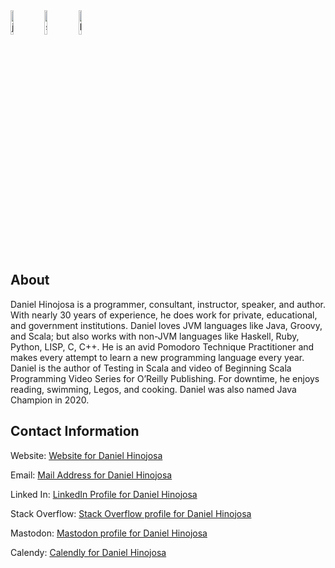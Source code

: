 
<!--
**dhinojosa/dhinojosa** is a ✨ _special_ ✨ repository because its `README.md` (this file) appears on your GitHub profile.

Here are some ideas to get you started:

- 🔭 I’m currently working on ...
- 🌱 I’m currently learning ...
- 👯 I’m looking to collaborate on ...
- 🤔 I’m looking for help with ...
- 💬 Ask me about ...
- 📫 How to reach me: ...
- 😄 Pronouns: ...
- ⚡ Fun fact: ...
-->

<img src="http://cr.openjdk.java.net/~jeff/Duke/png/Hips.png" alt="java duke" style="width:10%;height:10%;display:inline-block;"/>
<img src="https://www.scala-lang.org/resources/img/frontpage/scala-spiral.png" alt="scala-spiral" style="width:10%;height:10%;display:inline;"/>
<img src="https://upload.wikimedia.org/wikipedia/commons/thumb/1/1c/Haskell-Logo.svg/2560px-Haskell-Logo.svg.png" alt="haskell-logo" style="width:10%;height:10%;display: inline;"/>

## About

Daniel Hinojosa is a programmer, consultant, instructor, speaker, and author. With nearly 30 years of experience, he does work for private, educational, and government institutions. Daniel loves JVM languages like Java, Groovy, and Scala; but also works with non-JVM languages like Haskell, Ruby, Python, LISP, C, C++. He is an avid Pomodoro Technique Practitioner and makes every attempt to learn a new programming language every year. Daniel is the author of Testing in Scala and video of Beginning Scala Programming Video Series for O’Reilly Publishing. For downtime, he enjoys reading, swimming, Legos, and cooking. Daniel was also named Java Champion in 2020.

## Contact Information

Website: [Website for Daniel Hinojosa](https://www.evolutionnext.com)

Email: [Mail Address for Daniel Hinojosa](mailto:dhinojosa@evolutionnext.com)

Linked In: [LinkedIn Profile for Daniel Hinojosa](https://www.linkedin.com/in/dhevolutionnext)

Stack Overflow: [Stack Overflow profile for Daniel Hinojosa](https://stackoverflow.com/users/631666/daniel-hinojosa)

Mastodon: [Mastodon profile for Daniel Hinojosa](https://mastodon.social/@dhinojosa)

Calendy: [Calendly for Daniel Hinojosa](https://calendly.com/dh-evolutionnext)
